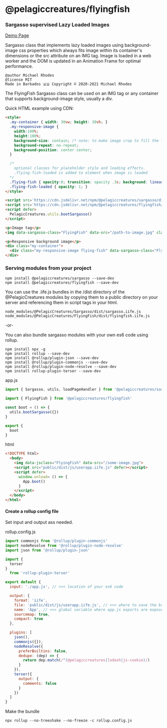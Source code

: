 # @pelagiccreatures/flyingfish

### Sargasso supervised Lazy Loaded Images

[Demo Page](https://blog.PelagicCreatures.com/demos/flyingfish)

Sargasso class that implements lazy loaded images using background-image css properties which always fits image within its container's dimensions or the src attribute on an IMG tag. Image is loaded in a web worker and the DOM is updated in an Animation Frame for optimal performance.

```
@author Michael Rhodes
@license MIT
Made in Barbados 🇧🇧 Copyright © 2020-2021 Michael Rhodes
```

The FlyingFish Sargasso class can be used on an IMG tag or any container that supports background-image style, usually a div.

Quick HTML example using CDN:
```html
<style>
  .my-container { width: 30vw; height: 30vh; }
  .my-responsive-image {
    width:100%;
    height:100%;
    background-size: contain; /* note: to make image crop to fill the frame use: cover; */
    background-repeat: no-repeat;
    background-position: center center;
  }

  /*
    optional classes for placeholder style and loading effects.
    .flying-fish-loaded is added to element when image is loaded
  */
  .flying-fish { opacity:0; transition: opacity .3s; background: linear-gradient(#eee, #fff); }
  .flying-fish-loaded { opacity: 1; }
</style>

<script src='https://cdn.jsdelivr.net/npm/@pelagiccreatures/sargasso/dist/sargasso.iife.js'></script>
<script src='https://cdn.jsdelivr.net/npm/@pelagiccreatures/flyingfish/dist/flyingfish.iife.js'></script>
<script defer>
  PelagicCreatures.utils.bootSargasso()
</script>

<p>Image tag</p>
<img data-sargasso-class="FlyingFish" data-src="/path-to-image.jpg" class="flying-fish">

<p>Responsive background image</p>
<div class="my-container">
  <div class="my-responsive-image flying-fish" data-sargasso-class="FlyingFish" data-src="/path-to-image.jpg"></div>
</div>
```

### Serving modules from your project
```
npm install @pelagiccreatures/sargasso --save-dev
npm install @pelagiccreatures/flyingfish --save-dev
```

You can use the .iife.js bundles in the /dist directory of the \@PelagicCreatures modules by copying them to a public directory on your server and referencing them in script tags in your html.
```
node_modules/@PelagicCreatures/Sargasso/dist/sargasso.iife.js
node_modules/@PelagicCreatures/FlyingFish/dist/flyingfish.iife.js
```

-or-

You can also bundle sargasso modules with your own es6 code using rollup.

```
npm install npx -g
npm install rollup --save-dev
npm install @rollup/plugin-json --save-dev
npm install @rollup/plugin-commonjs --save-dev
npm install @rollup/plugin-node-resolve --save-dev
npm install rollup-plugin-terser --save-dev
```

app.js
```javascript
import { Sargasso, utils, loadPageHandler } from '@pelagiccreatures/sargasso'

import { FlyingFish } from '@pelagiccreatures/flyingfish'

const boot = () => {
  utils.bootSargasso({})
}

export {
  boot
}
```

html
```html
<!DOCTYPE html>
  <body>
    <img data-jsclass="FlyingFish" data-src="/some-image.jpg">
    <script src="public/dist/js/userapp.iife.js" defer></script>
    <script defer>
      window.onload= () => {
        App.boot()
      }
    </script>
  </body>
</html>
```

#### Create a rollup config file
Set input and output ass needed.

rollup.config.js
```javascript
import commonjs from '@rollup/plugin-commonjs'
import nodeResolve from '@rollup/plugin-node-resolve'
import json from '@rollup/plugin-json'

import {
  terser
}
  from 'rollup-plugin-terser'

export default {
  input: './app.js', // <<< location of your es6 code

  output: {
    format: 'iife',
    file: 'public/dist/js/userapp.iife.js', // <<< where to save the browser bundle
    name: 'App', // <<< global variable where app.js exports are exposed
    sourcemap: true,
    compact: true
  },

  plugins: [
    json(),
    commonjs({}),
    nodeResolve({
      preferBuiltins: false,
      dedupe: (dep) => {
        return dep.match(/^(@pelagiccreatures|lodash|js-cookie)/)
      }
    }),
    terser({
      output: {
        comments: false
      }
    })
  ]
}
```

Make the bundle
```
npx rollup --no-treeshake --no-freeze -c rollup.config.js
```
